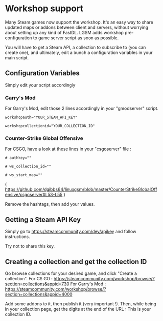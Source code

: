 # Workshop support

Many Steam games now support the workshop. It's an easy way to share updated maps or addons between client and servers, without worrying about setting up any kind of FastDL. LGSM adds workshop pre-configuration to game server script as soon as possible.

You will have to get a Steam API, a collection to subscribe to (you can create one), and ultimately, edit a bunch a configuration variables in your main script.

## Configuration Variables

Simply edit your script accordingly

### Garry's Mod

For Garry's Mod, edit those 2 lines accordingly in your "gmodserver" script.

`workshopauth="YOUR_STEAM_API_KEY"`

`workshopcollectionid="YOUR_COLLECTION_ID"`

### Counter-Strike Global Offensive

For CSGO, have a look at these lines in your "csgoserver" file :

`# authkey=""`

`# ws_collection_id=""`

`# ws_start_map=""`

( https://github.com/dgibbs64/linuxgsm/blob/master/CounterStrikeGlobalOffensive/csgoserver#L53-L55 )

Remove the hashtags, then add your values. 


## Getting a Steam API Key

Simply go to https://steamcommunity.com/dev/apikey and follow instructions.

Try not to share this key.

## Creating a collection and get the collection ID

Go browse collections for your desired game, and click "Create a collection".
For CS GO : https://steamcommunity.com/workshop/browse/?section=collections&appid=730
For Garry's Mod : https://steamcommunity.com/workshop/browse/?section=collections&appid=4000

Add some addons to it, then publish it (very important !). Then, while being in your collection page, get the digits at the end of the URL : This is your collection ID. 